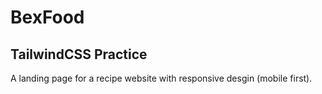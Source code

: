 # BexFood

## TailwindCSS Practice

 A landing page for a recipe website with responsive desgin (mobile first).
